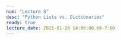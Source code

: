 ```yaml
---
num: "Lecture 8"
desc: "Python Lists vs. Dictionaries"
ready: true
lecture_date: 2021-01-28 14:00:00.00-7:00
---
```

